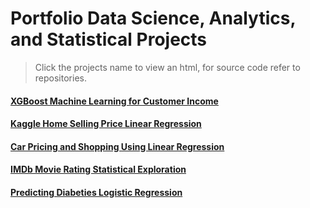 # Portfolio Data Science, Analytics, and Statistical Projects
> Click the projects name to view an html, for source code refer to repositories.

#### [XGBoost Machine Learning for Customer Income](https://github.com/GavinSouth/demo_portfolio_projects/blob/main/predicting_customer_income_xgboost.pdf)

#### [Kaggle Home Selling Price Linear Regression](https://htmlpreview.github.io/?https://raw.githubusercontent.com/GavinSouth/demo_portfolio_projects/main/home_prices_linear_regression.html)

#### [Car Pricing and Shopping Using Linear Regression](https://htmlpreview.github.io/?https://raw.githubusercontent.com/GavinSouth/demo_portfolio_projects/main/car_valuation_linear_regression.html)

#### [IMDb Movie Rating Statistical Exploration](https://htmlpreview.github.io/?https://raw.githubusercontent.com/GavinSouth/demo_portfolio_projects/main/IMDb_age_rating_statistics.html)

#### [Predicting Diabeties Logistic Regression](https://htmlpreview.github.io/?https://raw.githubusercontent.com/GavinSouth/demo_portfolio_projects/main/diabetes_logistic_regression.html)
